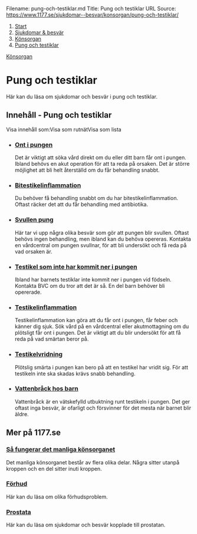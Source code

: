 Filename: pung-och-testiklar.md
Title: Pung och testiklar
URL Source: https://www.1177.se/sjukdomar--besvar/konsorgan/pung-och-testiklar/

1.  [Start](https://www.1177.se/)
2.  [Sjukdomar & besvär](https://www.1177.se/sjukdomar--besvar/)
3.  [Könsorgan](https://www.1177.se/sjukdomar--besvar/konsorgan/)
4.  [Pung och testiklar](https://www.1177.se/sjukdomar--besvar/konsorgan/pung-och-testiklar/)

[Könsorgan](https://www.1177.se/sjukdomar--besvar/konsorgan/)

Pung och testiklar
==================

Här kan du läsa om sjukdomar och besvär i pung och testiklar.

Innehåll - Pung och testiklar
-----------------------------

Visa innehåll som:Visa som rutnätVisa som lista

*   ### [Ont i pungen](https://www.1177.se/sjukdomar--besvar/konsorgan/pung-och-testiklar/ont-i-pungen/)
    
    Det är viktigt att söka vård direkt om du eller ditt barn får ont i pungen. Ibland behövs en akut operation för att ta reda på orsaken. Det är större möjlighet att bli helt återställd om du får behandling snabbt.
    
*   ### [Bitestikelinflammation](https://www.1177.se/sjukdomar--besvar/konsorgan/pung-och-testiklar/bitestikelinflammation/)
    
    Du behöver få behandling snabbt om du har bitestikelinflammation. Oftast räcker det att du får behandling med antibiotika.
    
*   ### [Svullen pung](https://www.1177.se/sjukdomar--besvar/konsorgan/pung-och-testiklar/svullen-pung/)
    
    Här tar vi upp några olika besvär som gör att pungen blir svullen. Oftast behövs ingen behandling, men ibland kan du behöva opereras. Kontakta en vårdcentral om pungen svullnar, för att bli undersökt och få reda på vad orsaken är.
    
*   ### [Testikel som inte har kommit ner i pungen](https://www.1177.se/sjukdomar--besvar/konsorgan/pung-och-testiklar/testikel-som-inte-har-kommit-ner-i-pungen/)
    
    Ibland har barnets testiklar inte kommit ner i pungen vid födseln. Kontakta BVC om du tror att det är så. En del barn behöver bli opererade.
    
*   ### [Testikelinflammation](https://www.1177.se/sjukdomar--besvar/konsorgan/pung-och-testiklar/testikelinflammation/)
    
    Testikelinflammation kan göra att du får ont i pungen, får feber och känner dig sjuk. Sök vård på en vårdcentral eller akutmottagning om du plötsligt får ont i pungen. Det är viktigt att du blir undersökt för att få reda på vad smärtan beror på.
    
*   ### [Testikelvridning](https://www.1177.se/sjukdomar--besvar/konsorgan/pung-och-testiklar/testikelvridning/)
    
    Plötslig smärta i pungen kan bero på att en testikel har vridit sig. För att testikeln inte ska skadas krävs snabb behandling.
    
*   ### [Vattenbråck hos barn](https://www.1177.se/sjukdomar--besvar/konsorgan/pung-och-testiklar/vattenbrack-hos-barn/)
    
    Vattenbråck är en vätskefylld utbuktning runt testikeln i pungen. Det ger oftast inga besvär, är ofarligt och försvinner för det mesta när barnet blir äldre.
    

Mer på 1177.se
--------------

### [Så fungerar det manliga könsorganet](https://www.1177.se/liv--halsa/sa-fungerar-kroppen/sa-fungerar-konsorganen/sa-fungerar-det-manliga-konsorganet/)

Det manliga könsorganet består av flera olika delar. Några sitter utanpå kroppen och en del sitter inuti kroppen.

### [Förhud](https://www.1177.se/sjukdomar--besvar/konsorgan/forhud/)

Här kan du läsa om olika förhudsproblem.

### [Prostata](https://www.1177.se/sjukdomar--besvar/konsorgan/prostata/)

Här kan du läsa om sjukdomar och besvär kopplade till prostatan.
